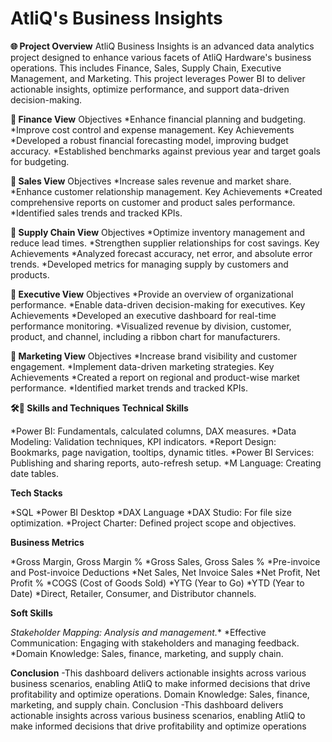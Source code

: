 # AtliQ's Business Insights

**🌐 Project Overview**
AtliQ Business Insights is an advanced data analytics project designed to enhance various facets of AtliQ Hardware's business operations. This includes Finance, Sales, Supply Chain, Executive Management, and Marketing. This project leverages Power BI to deliver actionable insights, optimize performance, and support data-driven decision-making.

**🔶 Finance View**
Objectives
*Enhance financial planning and budgeting.
*Improve cost control and expense management.
Key Achievements
*Developed a robust financial forecasting model, improving budget accuracy.
*Established benchmarks against previous year and target goals for budgeting.

**🔶 Sales View**
Objectives
*Increase sales revenue and market share.
*Enhance customer relationship management.
Key Achievements
*Created comprehensive reports on customer and product sales performance.
*Identified sales trends and tracked KPIs.

**🔶 Supply Chain View**
Objectives
*Optimize inventory management and reduce lead times.
*Strengthen supplier relationships for cost savings.
Key Achievements
*Analyzed forecast accuracy, net error, and absolute error trends.
*Developed metrics for managing supply by customers and products.

**🔶 Executive View**
Objectives
*Provide an overview of organizational performance.
*Enable data-driven decision-making for executives.
Key Achievements
*Developed an executive dashboard for real-time performance monitoring.
*Visualized revenue by division, customer, product, and channel, including a ribbon chart for manufacturers.

**🔶 Marketing View**
Objectives
*Increase brand visibility and customer engagement.
*Implement data-driven marketing strategies.
Key Achievements
*Created a report on regional and product-wise market performance.
*Identified market trends and tracked KPIs.

**🛠🔶 Skills and Techniques**
**Technical Skills**

*Power BI: Fundamentals, calculated columns, DAX measures.
*Data Modeling: Validation techniques, KPI indicators.
*Report Design: Bookmarks, page navigation, tooltips, dynamic titles.
*Power BI Services: Publishing and sharing reports, auto-refresh setup.
*M Language: Creating date tables.

**Tech Stacks**

*SQL
*Power BI Desktop
*DAX Language
*DAX Studio: For file size optimization.
*Project Charter: Defined project scope and objectives.

**Business Metrics**

*Gross Margin, Gross Margin %
*Gross Sales, Gross Sales %
*Pre-invoice and Post-invoice Deductions
*Net Sales, Net Invoice Sales
*Net Profit, Net Profit %
*COGS (Cost of Goods Sold)
*YTG (Year to Go)
*YTD (Year to Date)
*Direct, Retailer, Consumer, and Distributor channels.

**Soft Skills**

*Stakeholder Mapping: Analysis and management.**
*Effective Communication: Engaging with stakeholders and managing feedback.
*Domain Knowledge: Sales, finance, marketing, and supply chain.

**Conclusion** -This dashboard delivers actionable insights across various business scenarios, enabling AtliQ to make informed decisions that drive profitability and optimize operations.
Domain Knowledge: Sales, finance, marketing, and supply chain.
Conclusion -This dashboard delivers actionable insights across various business scenarios, enabling AtliQ to make informed decisions that drive profitability and optimize operations
